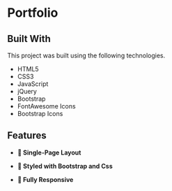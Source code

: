 # Portfolio
## **Built With**

This project was built using the following technologies.

- HTML5
- CSS3
- JavaScript
- jQuery
- Bootstrap
- FontAwesome Icons
- Bootstrap Icons

## **Features**

- **📖 Single-Page Layout**

- **🎨 Styled with Bootstrap and Css**

- **📱 Fully Responsive**
